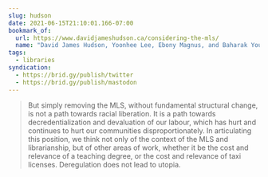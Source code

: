 ```yaml
---
slug: hudson
date: 2021-06-15T21:10:01.166-07:00
bookmark_of:
  url: https://www.davidjameshudson.ca/considering-the-mls/
  name: "David James Hudson, Yoonhee Lee, Ebony Magnus, and Baharak Yousefi: Considering the MLS"
tags:
  - libraries
syndication:
  - https://brid.gy/publish/twitter
  - https://brid.gy/publish/mastodon  
---
```


> But simply removing the MLS, without fundamental structural change, is not a path towards racial liberation. It is a path towards decredentialization and devaluation of our labour, which has hurt and continues to hurt our communities disproportionately. In articulating this position, we think not only of the context of the MLS and librarianship, but of other areas of work, whether it be the cost and relevance of a teaching degree, or the cost and relevance of taxi licenses. Deregulation does not lead to utopia.